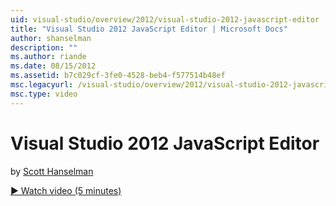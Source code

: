 ```yaml
---
uid: visual-studio/overview/2012/visual-studio-2012-javascript-editor
title: "Visual Studio 2012 JavaScript Editor | Microsoft Docs"
author: shanselman
description: ""
ms.author: riande
ms.date: 08/15/2012
ms.assetid: b7c029cf-3fe0-4528-beb4-f577514b48ef
msc.legacyurl: /visual-studio/overview/2012/visual-studio-2012-javascript-editor
msc.type: video
---
```

Visual Studio 2012 JavaScript Editor
====================
by [Scott Hanselman](https://github.com/shanselman)

[&#9654; Watch video (5 minutes)](https://channel9.msdn.com/Blogs/ASP-NET-Site-Videos/visual-studio-2012-javascript-editor)
